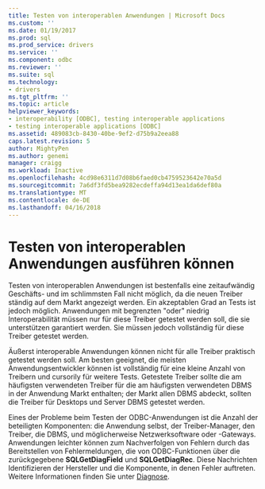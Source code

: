 ```yaml
---
title: Testen von interoperablen Anwendungen | Microsoft Docs
ms.custom: ''
ms.date: 01/19/2017
ms.prod: sql
ms.prod_service: drivers
ms.service: ''
ms.component: odbc
ms.reviewer: ''
ms.suite: sql
ms.technology:
- drivers
ms.tgt_pltfrm: ''
ms.topic: article
helpviewer_keywords:
- interoperability [ODBC], testing interoperable applications
- testing interoperable applications [ODBC]
ms.assetid: 489083cb-8430-40be-9ef2-d75b9a2eea88
caps.latest.revision: 5
author: MightyPen
ms.author: genemi
manager: craigg
ms.workload: Inactive
ms.openlocfilehash: 4cd98e6311d7d08b6faed0cb4759523642e70a5d
ms.sourcegitcommit: 7a6df3fd5bea9282ecdeffa94d13ea1da6def80a
ms.translationtype: MT
ms.contentlocale: de-DE
ms.lasthandoff: 04/16/2018
---
```

# <a name="testing-interoperable-applications"></a>Testen von interoperablen Anwendungen ausführen können
Testen von interoperablen Anwendungen ist bestenfalls eine zeitaufwändig Geschäfts- und im schlimmsten Fall nicht möglich, da die neuen Treiber ständig auf dem Markt angezeigt werden. Ein akzeptablen Grad an Tests ist jedoch möglich. Anwendungen mit begrenzten "oder" niedrig Interoperabilität müssen nur für diese Treiber getestet werden soll, die sie unterstützen garantiert werden. Sie müssen jedoch vollständig für diese Treiber getestet werden.  
  
 Äußerst interoperable Anwendungen können nicht für alle Treiber praktisch getestet werden soll. Am besten geeignet, die meisten Anwendungsentwickler können ist vollständig für eine kleine Anzahl von Treibern und cursorily für weitere Tests. Getestete Treiber sollte die am häufigsten verwendeten Treiber für die am häufigsten verwendeten DBMS in der Anwendung Markt enthalten; der Markt allen DBMS abdeckt, sollten die Treiber für Desktops und Server DBMS getestet werden.  
  
 Eines der Probleme beim Testen der ODBC-Anwendungen ist die Anzahl der beteiligten Komponenten: die Anwendung selbst, der Treiber-Manager, den Treiber, die DBMS, und möglicherweise Netzwerksoftware oder -Gateways. Anwendungen leichter können zum Nachverfolgen von Fehlern durch das Bereitstellen von Fehlermeldungen, die von ODBC-Funktionen über die zurückgegebene **SQLGetDiagField** und **SQLGetDiagRec**. Diese Nachrichten Identifizieren der Hersteller und die Komponente, in denen Fehler auftreten. Weitere Informationen finden Sie unter [Diagnose](../../../odbc/reference/develop-app/diagnostics.md).
